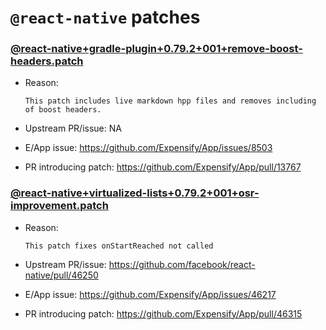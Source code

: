 # `@react-native` patches

### [@react-native+gradle-plugin+0.79.2+001+remove-boost-headers.patch](@react-native+gradle-plugin+0.79.2+001+remove-boost-headers.patch)

- Reason:
  
    ```
    This patch includes live markdown hpp files and removes including of boost headers.
    ```
  
- Upstream PR/issue: NA
- E/App issue: https://github.com/Expensify/App/issues/8503
- PR introducing patch: https://github.com/Expensify/App/pull/13767


### [@react-native+virtualized-lists+0.79.2+001+osr-improvement.patch](@react-native+virtualized-lists+0.79.2+001+osr-improvement.patch)

- Reason:
  
    ```
    This patch fixes onStartReached not called
    ```
  
- Upstream PR/issue: https://github.com/facebook/react-native/pull/46250
- E/App issue: https://github.com/Expensify/App/issues/46217
- PR introducing patch: https://github.com/Expensify/App/pull/46315